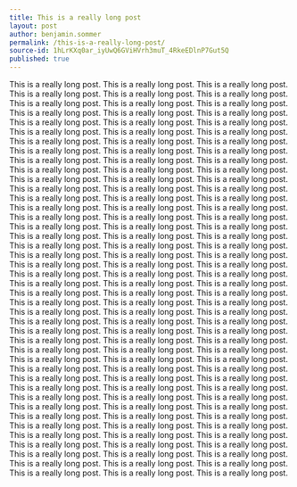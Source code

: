 ```yaml
---
title: This is a really long post
layout: post
author: benjamin.sommer
permalink: /this-is-a-really-long-post/
source-id: 1hLrKXq0ar_iyUwQ6GViHVrh3muT_4RkeEDlnP7Gut5Q
published: true
---
```

This is a really long post. This is a really long post. This is a really long post. This is a really long post. This is a really long post. This is a really long post. This is a really long post. This is a really long post. This is a really long post. This is a really long post. This is a really long post. This is a really long post. This is a really long post. This is a really long post. This is a really long post. This is a really long post. This is a really long post. This is a really long post. This is a really long post. This is a really long post. This is a really long post. This is a really long post. This is a really long post. This is a really long post. This is a really long post. This is a really long post. This is a really long post. This is a really long post. This is a really long post. This is a really long post. This is a really long post. This is a really long post. This is a really long post. This is a really long post. This is a really long post. This is a really long post. This is a really long post. This is a really long post. This is a really long post. This is a really long post. This is a really long post. This is a really long post. This is a really long post. This is a really long post. This is a really long post. This is a really long post. This is a really long post. This is a really long post. This is a really long post. This is a really long post. This is a really long post. This is a really long post. This is a really long post. This is a really long post. This is a really long post. This is a really long post. This is a really long post. This is a really long post. This is a really long post. This is a really long post. This is a really long post. This is a really long post. This is a really long post. This is a really long post. This is a really long post. This is a really long post. This is a really long post. This is a really long post. This is a really long post. This is a really long post. This is a really long post. This is a really long post. This is a really long post. This is a really long post. This is a really long post. This is a really long post. This is a really long post. This is a really long post. This is a really long post. This is a really long post. This is a really long post. This is a really long post. This is a really long post. This is a really long post. This is a really long post. This is a really long post. This is a really long post. This is a really long post. This is a really long post. This is a really long post. This is a really long post. This is a really long post. This is a really long post. This is a really long post. This is a really long post. This is a really long post. This is a really long post. This is a really long post. This is a really long post. This is a really long post. This is a really long post. This is a really long post. This is a really long post. This is a really long post. This is a really long post. This is a really long post. This is a really long post. This is a really long post. This is a really long post. This is a really long post. This is a really long post. This is a really long post. This is a really long post. This is a really long post. This is a really long post. This is a really long post. This is a really long post. This is a really long post. This is a really long post. This is a really long post. This is a really long post. This is a really long post. This is a really long post. This is a really long post. This is a really long post. This is a really long post. 

